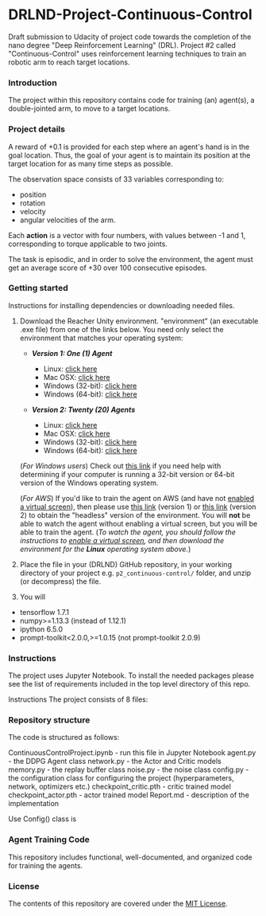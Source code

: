 # DRLND-Project-Continuous-Control
Draft submission to Udacity of project code towards the completion of the nano degree "Deep Reinforcement Learning" (DRL). Project #2 called "Continuous-Control" uses reinforcement learning techniques to train an robotic arm to reach target locations.

### Introduction

The project within this repository contains code for training (an) agent(s), a double-jointed arm, to move to a target locations. 

### Project details

A reward of +0.1 is provided for each step where an agent's hand is in the goal location. Thus, the goal of your agent is to maintain its position at the target location for as many time steps as possible.

The observation space consists of 33 variables corresponding to:
- position 
- rotation 
- velocity 
- angular velocities of the arm. 

Each **action** is a vector with four numbers, with values between -1 and 1, corresponding to torque applicable to two joints. 

The task is episodic, and in order to solve the environment, the agent must get an average score of +30 over 100 consecutive episodes.

### Getting started

Instructions for installing dependencies or downloading needed files.

1. Download the Reacher Unity environment.  "environment" (an executable .exe file) from one of the links below.  You need only select the environment that matches your operating system:

    - **_Version 1: One (1) Agent_**
        - Linux: [click here](https://s3-us-west-1.amazonaws.com/udacity-drlnd/P2/Reacher/one_agent/Reacher_Linux.zip)
        - Mac OSX: [click here](https://s3-us-west-1.amazonaws.com/udacity-drlnd/P2/Reacher/one_agent/Reacher.app.zip)
        - Windows (32-bit): [click here](https://s3-us-west-1.amazonaws.com/udacity-drlnd/P2/Reacher/one_agent/Reacher_Windows_x86.zip)
        - Windows (64-bit): [click here](https://s3-us-west-1.amazonaws.com/udacitydrlnd/P2/Reacher/one_agent/Reacher_Windows_x86_64.zip)

    - **_Version 2: Twenty (20) Agents_**
        - Linux: [click here](https://s3-us-west-1.amazonaws.com/udacity-drlnd/P2/Reacher/Reacher_Linux.zip)
        - Mac OSX: [click here](https://s3-us-west-1.amazonaws.com/udacity-drlnd/P2/Reacher/Reacher.app.zip)
        - Windows (32-bit): [click here](https://s3-us-west-1.amazonaws.com/udacity-drlnd/P2/Reacher/Reacher_Windows_x86.zip)
        - Windows (64-bit): [click here](https://s3-us-west-1.amazonaws.com/udacity-drlnd/P2/Reacher/Reacher_Windows_x86_64.zip)

    (_For Windows users_) Check out [this link](https://support.microsoft.com/en-us/help/827218/how-to-determine-whether-a-computer-is-running-a-32-bit-version-or-64) if you need help with determining if your computer is running a 32-bit version or 64-bit version of the Windows operating system.

    (_For AWS_) If you'd like to train the agent on AWS (and have not [enabled a virtual screen](https://github.com/Unity-Technologies/ml-agents/blob/master/docs/Training-on-Amazon-Web-Service.md)), then please use [this link](https://s3-us-west-1.amazonaws.com/udacity-drlnd/P2/Reacher/one_agent/Reacher_Linux_NoVis.zip) (version 1) or [this link](https://s3-us-west-1.amazonaws.com/udacity-drlnd/P2/Reacher/Reacher_Linux_NoVis.zip) (version 2) to obtain the "headless" version of the environment.  You will **not** be able to watch the agent without enabling a virtual screen, but you will be able to train the agent.  (_To watch the agent, you should follow the instructions to [enable a virtual screen](https://github.com/Unity-Technologies/ml-agents/blob/master/docs/Training-on-Amazon-Web-Service.md), and then download the environment for the **Linux** operating system above._)

2. Place the file in your (DRLND) GitHub repository, in your working directory of your project e.g. `p2_continuous-control/` folder, and unzip (or decompress) the file.
3. You will 
- tensorflow 1.7.1 
- numpy>=1.13.3 (instead of  1.12.1) 
- ipython 6.5.0 
- prompt-toolkit<2.0.0,>=1.0.15 (not prompt-toolkit 2.0.9)

### Instructions 

The project uses Jupyter Notebook.
To install the needed packages please see the list of requirements included in the top level directory of this repo.

Instructions
The project consists of 8 files:

### Repository structure

The code is structured as follows:

ContinuousControlProject.ipynb - run this file in Jupyter Notebook
agent.py - the DDPG Agent class
network.py - the Actor and Critic models
memory.py - the replay buffer class
noise.py - the noise class
config.py - the configuration class for configuring the project (hyperparameters, network, optimizers etc.)
checkpoint_critic.pth - critic trained model
checkpoint_actor.pth - actor trained model
Report.md - description of the implementation

Use Config() class is 

### Agent Training Code

This repository includes functional, well-documented, and organized code for training the agents.

### License
The contents of this repository are covered under the [MIT License](LICENSE).

